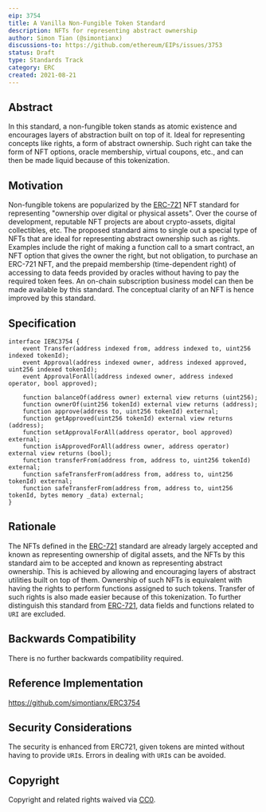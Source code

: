 ```yaml
---
eip: 3754
title: A Vanilla Non-Fungible Token Standard
description: NFTs for representing abstract ownership
author: Simon Tian (@simontianx)
discussions-to: https://github.com/ethereum/EIPs/issues/3753
status: Draft
type: Standards Track
category: ERC
created: 2021-08-21
---
```


## Abstract
In this standard, a non-fungible token stands as atomic existence and encourages
layers of abstraction built on top of it. Ideal for representing concepts like
rights, a form of abstract ownership. Such right can take the form of NFT options,
oracle membership, virtual coupons, etc., and can then be made liquid because of
this tokenization.

## Motivation
Non-fungible tokens are popularized by the [ERC-721](./eip-721.md) NFT standard
for representing "ownership over digital or physical assets". Over the course of
development, reputable NFT projects are about crypto-assets, digital collectibles,
etc. The proposed standard aims to single out a special type of NFTs that are
ideal for representing abstract ownership such as rights. Examples include the
right of making a function call to a smart contract, an NFT option that gives
the owner the right, but not obligation, to purchase an ERC-721 NFT, and the prepaid
membership (time-dependent right) of accessing to data feeds provided by oracles
without having to pay the required token fees. An on-chain subscription business
model can then be made available by this standard. The conceptual clarity of an
NFT is hence improved by this standard.

## Specification
```
interface IERC3754 {
    event Transfer(address indexed from, address indexed to, uint256 indexed tokenId);
    event Approval(address indexed owner, address indexed approved, uint256 indexed tokenId);
    event ApprovalForAll(address indexed owner, address indexed operator, bool approved);

    function balanceOf(address owner) external view returns (uint256);
    function ownerOf(uint256 tokenId) external view returns (address);
    function approve(address to, uint256 tokenId) external;
    function getApproved(uint256 tokenId) external view returns (address);
    function setApprovalForAll(address operator, bool approved) external;
    function isApprovedForAll(address owner, address operator) external view returns (bool);
    function transferFrom(address from, address to, uint256 tokenId) external;
    function safeTransferFrom(address from, address to, uint256 tokenId) external;
    function safeTransferFrom(address from, address to, uint256 tokenId, bytes memory _data) external;
}
```

## Rationale
The NFTs defined in the [ERC-721](./eip-721.md) standard are already largely
accepted and known as representing ownership of digital assets, and the NFTs by
this standard aim to be accepted and known as representing abstract ownership.
This is achieved by allowing and encouraging layers of abstract utilities built
on top of them. Ownership of such NFTs is equivalent with having the rights to
perform functions assigned to such tokens. Transfer of such rights is also made
easier because of this tokenization. To further distinguish this standard
from [ERC-721](./eip-721.md), data fields and functions related to `URI` are
excluded.

## Backwards Compatibility
There is no further backwards compatibility required.

## Reference Implementation
https://github.com/simontianx/ERC3754

## Security Considerations
The security is enhanced from ERC721, given tokens are minted without having to
provide `URI`s. Errors in dealing with `URI`s can be avoided.

## Copyright
Copyright and related rights waived via [CC0](../CC0.md).
